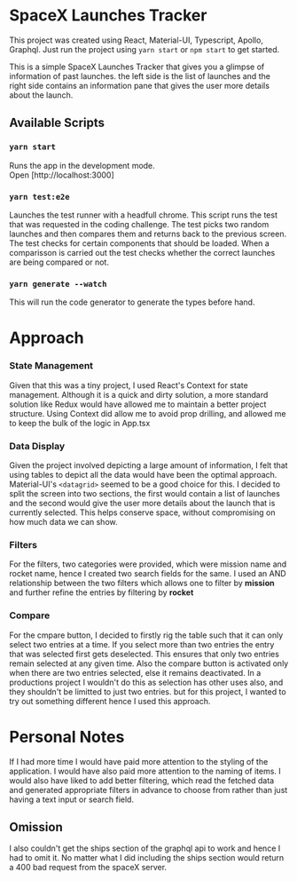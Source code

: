 # SpaceX Launches Tracker

This project was created using React, Material-UI, Typescript, Apollo, Graphql. Just run the project using `yarn start` or `npm start` to get started.

This is a simple SpaceX Launches Tracker that gives you a glimpse of information of past launches. the left side is the list of launches and the right side contains an information pane that gives the user more details about the launch. 

## Available Scripts

### `yarn start`

Runs the app in the development mode.\
Open [http://localhost:3000]

### `yarn test:e2e`

Launches the test runner with a headfull chrome. This script runs the test that was requested in the coding challenge. The test picks two random launches and then compares them and returns back to the previous screen. The test checks for certain components that should be loaded. When a comparisson is carried out the test checks whether the correct launches are being compared or not.

### `yarn generate --watch`

This will run the code generator to generate the types before hand.

# Approach

### State Management

Given that this was a tiny project, I used React's Context for state management. Although it is a quick and dirty solution, a more standard solution like Redux would have allowed me to maintain a better project structure. Using Context did allow me to avoid prop drilling, and allowed me to keep the bulk of the logic in App.tsx

### Data Display

Given the project involved depicting a large amount of information, I felt that using tables to depict all the data would have been the optimal approach. Material-UI's `<datagrid>` seemed to be a good choice for this. I decided to split the screen into two sections, the first would contain a list of launches and the second would give the user more details about the launch that is currently selected. This helps conserve space, without compromising on how much data we can show.

### Filters

For the filters, two categories were provided, which were mission name and rocket name, hence I created two search fields for the same. I used an AND relationship between the two filters which allows one to filter by **mission** and further refine the entries by filtering by **rocket**

### Compare

For the cmpare button, I decided to firstly rig the table such that it can only select two entries at a time. If you select more than two entries the entry that was selected first gets deselected. This ensures that only two entries remain selected at any given time. Also the compare button is activated only when there are two entries selected, else it remains deactivated. In a productions project I wouldn't do this as selection has other uses also, and they shouldn't be limitted to just two entries. but for this project, I wanted to try out something different hence I used this approach.

# Personal Notes

If I had more time I would have paid more attention to the styling of the application. I would have also paid more attention to the naming of items. I would also have liked to add better filtering, which read the fetched data and generated appropriate filters in advance to choose from rather than just having a text input or search field.

## Omission

I also couldn't get the ships section of the graphql api to work and hence I had to omit it. No matter what I did including the ships section would return a 400 bad request from the spaceX server.

